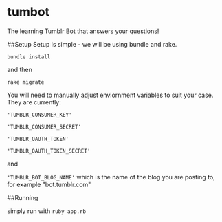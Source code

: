 # tumbot
The learning Tumblr Bot that answers your questions!

##Setup
Setup is simple - we will be using bundle and rake.

`bundle install`

and then

`rake migrate`

You will need to manually adjust enviornment variables to suit your case.  They are currently:

`'TUMBLR_CONSUMER_KEY'`

`'TUMBLR_CONSUMER_SECRET'`

`'TUMBLR_OAUTH_TOKEN'`

`'TUMBLR_OAUTH_TOKEN_SECRET'`

and

`'TUMBLR_BOT_BLOG_NAME'` which is the name of the blog you are posting to, for example "bot.tumblr.com"


##Running

simply run with `ruby app.rb`
